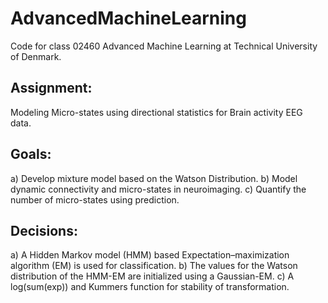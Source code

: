 # AdvancedMachineLearning
Code for class 02460 Advanced Machine Learning at Technical University of Denmark.
## Assignment: 
Modeling Micro-states using directional statistics for Brain activity EEG data.
## Goals: 
a) Develop mixture model based on the Watson Distribution.
b) Model dynamic connectivity and micro-states in neuroimaging.
c) Quantify the number of micro-states using prediction.
## Decisions:
a) A Hidden Markov model (HMM) based Expectation–maximization algorithm (EM) is used for classification.
b) The values for the Watson distribution of the HMM-EM are initialized using a Gaussian-EM.
c) A log(sum(exp)) and Kummers function for stability of transformation.
